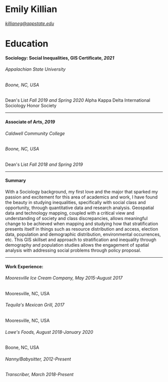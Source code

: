 # Emily Killian

###### killianeg@appstate.edu

# Education

#### Sociology: Social Inequalities, GIS Certificate, *2021*
###### Appalachian State University
###### Boone, NC, USA 
Dean's List *Fall 2019 and Spring 2020*
Alpha Kappa Delta International Sociology Honor Society

--------
#### Associate of Arts, *2019*
###### Caldwell Community College
###### Boone, NC, USA 
Dean's List *Fall 2018 and Spring 2019*

--------
#### Summary
With a Sociology background, my first love and the major that sparked my passion and excitement for this area of academics and work, I have found the beauty in studying inequalities, specifically with social class and opportunity, through quantitative data and research analysis.  Geospatial data and technology mapping, coupled with a critical view and understanding of society and class discrepancies, allows meaningful change to be achieved when mapping and studying how that stratification presents itself in things such as resource distribution and access, election data, population and demographic distribution, environmental occurrences, etc.  This GIS skillset and approach to stratification and inequality through demography and population studies allows the engagement of spatial analysis with addressing social problems through policy proposal.  

--------
#### Work Experience: 

###### Mooresville Ice Cream Company, *May 2015-August 2017*
Mooresville, NC, USA 

###### Tequila's Mexican Grill, *2017*
Mooresville, NC, USA 

###### Lowe's Foods, *August 2018-January 2020*
Boone, NC, USA 

###### Nanny/Babysitter, *2012-Present*

###### Transcriber, *March 2018-Present*